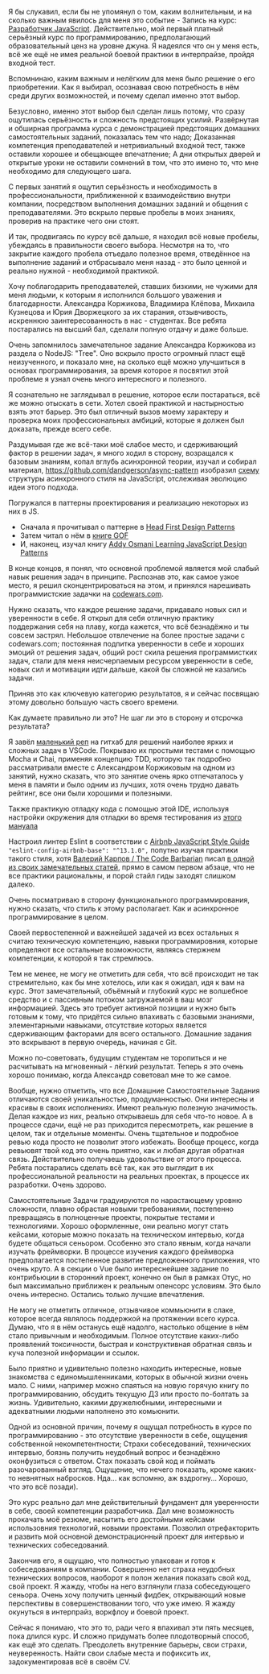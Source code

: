 Я бы слукавил, если бы не упомянул о том, каким волнительным, и на сколько важным явилось для меня это событие - Запись на курс: [Разработчик JavaScript](https://otus.ru/lessons/javascript/). Действительно, мой первый платный серьёзный курс по программированию, предполагающий образовательный ценз на уровне джуна. Я надеялся что он у меня есть, всё же ещё не имея реальной боевой практики в интерпрайзе, пройдя входной тест.

Вспомнинаю, каким важным и нелёгким для меня было решение о его приобретении. Как я выбирал, осознавая свою потребность в нём среди других возможностей, и почему сделал именно этот выбор.

Безусловно, именно этот выбор был сделан лишь потому, что сразу ощутилась серьёзность и сложность предстоящих усилий.
Развёрнутая и обширная программа курса с демонстрацией предстоящих домашних самостоятельных заданий, показалась тем что надо;
Доказанная компетенция преподавателей и нетривиальный входной тест, также оставили хорошее и обещающее впечатление;
А дни открытых дверей и открытые уроки не оставили сомнений в том, что это имено то, что мне необходимо для следующего шага.

С первых занятий я ощутил серьёзность и необходимость в профессиональности, приближенной к взаимодействию внутри компании,
посредством выполнения домашних заданий и общения с преподавателями. Это вскрыло первые пробелы в моих знаниях, проверив на практике чего они стоят.

И так, продвигаясь по курсу всё дальше, я находил всё новые пробелы, убеждаясь в правильности своего выбора. Несмотря на то, что закрытие каждого пробела отъедало полезное время, отведённое на выполнение заданий и отбрасывало меня назад - это было ценной и реально нужной - необходимой практикой.

Хочу поблагодарить преподавателей, ставших бизкими, не чужими для меня людьми, к которым я исполнился большого уважения и благодарности. Александра Коржикова, Владимира Клёпова, Михаила Кузнецова и Юрия Дворжецкого за их старания, отзывчивость, искреннюю заинтересованность в нас - студентах. Все ребята постарались на высший бал, сделали полную отдачу и даже больше.

Очень запомнилось замечательное задание Александра Коржикова из раздела о NodeJS: "Tree". Оно вскрыло просто огромный пласт ещё неизученного, и показало мне, на сколько ещё можно улучшиться в основах программирования, за время которое я посвятил этой проблеме я узнал очень много интересного и полезного.

Я сознательно не заглядывал в решение, которое если постараться, всё же можно отыскать в сети. Хотел своей практикой и настырностью взять этот барьер. Это был отличный вызов моему характеру и проверка моих профессиональных амбиций, которые я должен был доказать, прежде всего себе.

Раздумывая где же всё-таки моё слабое место, и сдерживающий фактор в решении задач, я много ходил в сторону, возращался к базовым знаниям, копал вглубь асинхронной теории, изучал и собирал материал, https://github.com/dandgerson/async-pattern
изобразил [схему](https://coggle.it/diagram/XG2dPgzosyyL_eMx/t/javascript-programming/cb1ad3292fff91f9f0469be8a96eee32cf7326a2064332e853aad760f87e7ebf) структуры асинхронного стиля на JavaScript, отслеживая эволюцию идеи этого подхода.

Погружался в паттерны проектирования и реализацию некоторых из них в JS.

- Сначала я прочитывал о паттерне в [Head First Design Patterns](http://shop.oreilly.com/product/9780596007126.do)
- Затем читал о нём в [книге GOF](https://www.ozon.ru/context/detail/id/2457392/)
- И, наконец, изучал книгу [Addy Osmani Learning JavaScript Design Patterns](https://addyosmani.com/resources/essentialjsdesignpatterns/book/)

В конце концов, я понял, что основной проблемой является мой слабый навык решения задач в принципе. Распознав это, как самое узкое место, я решил сконцентрироваться на этом, и принялся нарешивать программистские задачки на [codewars.com](https://www.codewars.com/users/dandgerson).

Нужно сказать, что каждое решение задачи, придавало новых сил и уверенности в себе. Я открыл для себя отличную практику поддержания себя на плаву, когда кажется, что всё безнадёжно и ты совсем застрял. Небольшое отвлечение на более простые задачи с codewars.com; постоянная подпитка уверенности в себе и хороших эмоций от решения задач, общий рост скила решения программистких задач, стали для меня неисчерпаемым ресурсом уверенности в себе, новых сил и мотивации идти дальше, какой бы сложной не казались задачи.

Приняв это как ключевую категорию результатов, я и сейчас посвящаю этому довольно большую часть своего времени.

Как думаете правильно ли это? Не шаг ли это в сторону и отсрочка результата?

Я завёл [маленький реп](https://github.com/dandgerson/codewars-kata) на гитхаб для решений наиболее ярких и сложных задач в VSCode. Покрываю их простыми тестами с помощью Mocha и Chai, применяя концепцию TDD, которую так подробно рассматривали вместе с Александром Коржиковым на одном из занятий, нужно сказать, что это занятие очень ярко отпечаталось у меня в памяти и было одним из лучших, хотя очень трудно давать рейтинг, все они были хорошими и полезными.

Также практикую отладку кода с помощью этой IDE, используя настройки окружения для отладки во время тестирования из [этого мануала](https://github.com/Microsoft/vscode-recipes/tree/master/debugging-mocha-tests)

Настроил линтер Eslint в соответствии с [Airbnb JavaScript Style Guide](http://airbnb.io/javascript/)
```"eslint-config-airbnb-base": "^13.1.0",```
попутно изучая практики такого стиля, хотя [Валерий Карпов / The Code Barbarian](http://thecodebarbarian.com/) писал [в одной из своих замечательных статей](http://thecodebarbarian.com/for-vs-for-each-vs-for-in-vs-for-of-in-javascript.html), прямо в самом первом абзаце, что не все практики рациональны, и порой стайл гиды заходят слишком далеко.

Очень посматриваю в сторону функционального программирования, нужно сказать, что стиль к этому располагает. Как и асинхронное программирование в целом.

Своей первостепенной и важнейшей задачей из всех остальных я считаю техническую компетенцию, навыки программировния, которые определяют все остальные возможности, являясь стержнем компетенции, к которой я так стремлюсь.

Тем не менее, не могу не отметить для себя, что всё происходит не так стремительно, как бы мне хотелось, или как я ожидал, идя к вам на курс. Этот замечательный, объёмный и глубокий курс не волшебное средство и с пассивным потоком загружаемой в ваш мозг информацией. Здесь это требует активной позиции и нужно быть готовым к тому, что придётся сильно впахивать с базовыми знаниями, элементарными навыками, отсутствие которых является сдерживающим факторами для всего остального. Домашние задания это вскрывают в первую очередь, начиная с Git.

Mожно по-советовать, будущим студентам не торопиться и не расчитывать на мгновенный - лёгкий результат. Теперь я это очень хорошо понимаю, когда Александр советовал мне то же самое.

Вообще, нужно отметить, что все Домашние Самостоятельные Задания отличаются своей уникальностью, продуманностью. Они интересны и красивы в своих исполнениях. Имеют реальную полезную значимость. Делая каждое из них, реально открываешь для себя что-то новое. А в процессе сдачи, ещё не раз приходится пересмотреть, как решение в целом, так и отдельные моменты. Очень тщательное и подробное ревью кода просто не позволит этого избежать. Вообще процесс, когда ревьювят твой код это очень приятно, как и любая другая обратная связь. Действительно получаешь удовольствие от этого процесса. Ребята постарались сделать всё так, как это выглядит в их профессиональной реальности на реальных проектах, в процессе их разработки. Очень здорово.

Самостоятельные Задачи градуируются по нарастающему уровню сложности, плавно обрастая новыми требованиями, постепенно превращаясь в полноценные проекты, покрытые тестами и технологиями. Хорошо оформленные, они реально могут стать кейсами, которые можно показать на техническом интервью, когда будете общаться сеньором. Особенно это стало явным, когда начали изучать фреймворки. В процессе изучения каждого фреймворка предполагается постепенное развитие предложенного приложения, что очень круто. А в секции о Vue было интереснейшее задание по контрибьюции в сторонний проект, конечно он был в рамках Отус, но был максимально приближен к реальным опенсорс условиям. Это было очень интересно. Остались только лучшие впечатления.

Не могу не отметить отличное, отзывчивое коммьюнити в слаке, которое всегда являлось поддержкой на протяжении всего курса. Думаю, что я в нём останусь ещё надолго, настолько общение в нём стало привычным и необходимым. Полное отсутствие каких-либо проявлений токсичности, быстрая и конструктивная обратная связь и куча полезной информации и ссылок.

Было приятно и удивительно полезно находить интересные, новые знакомства с единомышленниками, которых в обычной жизни очень мало. С ними, например можно спаяться на новую горячую книгу по программированию, обсудить текущую ДЗ или просто по-болтать за жизнь. Удивительно, какими дружелюбными, интересными и адекватными людьми наполнено это комьюнити.

Одной из основной причин, почему я ощущал потребность в курсе по программированию - это отсутствие уверенности в себе, ощущения собственной некомпетентности; Страхи собеседований, технических интервью, боязнь получить неудобный вопрос и безнадёжно оконфузиться с ответом. Стах показать свой код и поймать разочарованный взгляд. Ощущение, что нечего показать, кроме каких-то невнятных набросков. Нда... как вспомню, аж вздрогну... Хорошо, что это всё позади).

Это курс реально дал мне действительный фундамент для уверенности в себе, своей компетенции разработчика. Дал мне возможность прокачать моё резюме, насытить его достойными кейсами использовния технологий, новыми проектами. Позволил отрефакторить и развить мой основной демонстрационный проект для интервью и технических собеседований.

Закончив его, я ощущаю, что полностью упакован и готов к собеседованиям в компании. Совершенно нет страха неудобных технических вопросов, наоборот я полон желания показать свой код, свой проект. Я жажду, чтобы на него взглянули глаза собеседующего сеньора. Очень хочу получить ценный фидбек, открывающий новые перспективы в совершенствовании того, что уже имею. Я жажду окунуться в интерпрайз, воркфлоу и боевой проект.

Сейчас я понимаю, что это то, ради чего я впахивал эти пять месяцев, пока длился курс. И сложно придумать более плодотворный способ, как ещё это сделать. Преодолеть внутренние барьеры, свои страхи, неуверенность. Найти свои слабые места и пофиксить их, задокументировав всё в своём CV.